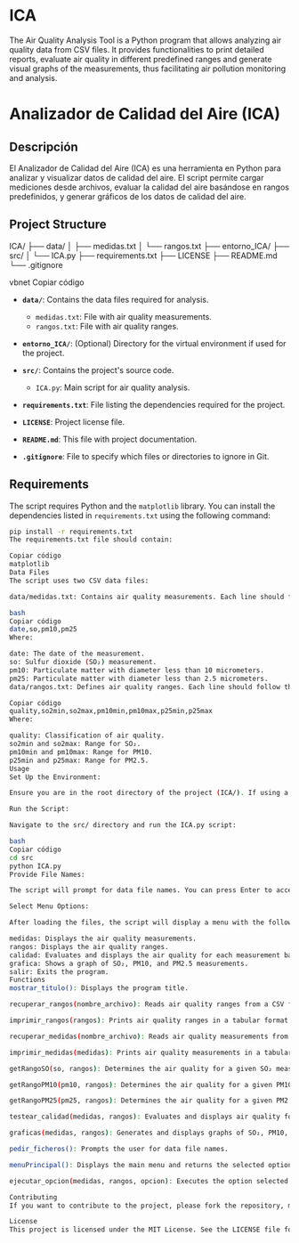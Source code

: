 # ICA
The Air Quality Analysis Tool is a Python program that allows analyzing air quality data from CSV files. It provides functionalities to print detailed reports, evaluate air quality in different predefined ranges and generate visual graphs of the measurements, thus facilitating air pollution monitoring and analysis.
# Analizador de Calidad del Aire (ICA)

## Descripción

El Analizador de Calidad del Aire (ICA) es una herramienta en Python para analizar y visualizar datos de calidad del aire. El script permite cargar mediciones desde archivos, evaluar la calidad del aire basándose en rangos predefinidos, y generar gráficos de los datos de calidad del aire.

## Project Structure

ICA/
├── data/
│ ├── medidas.txt
│ └── rangos.txt
├── entorno_ICA/
├── src/
│ └── ICA.py
├── requirements.txt
├── LICENSE
├── README.md
└── .gitignore

vbnet
Copiar código

- **`data/`**: Contains the data files required for analysis.
  - `medidas.txt`: File with air quality measurements.
  - `rangos.txt`: File with air quality ranges.

- **`entorno_ICA/`**: (Optional) Directory for the virtual environment if used for the project.

- **`src/`**: Contains the project's source code.
  - `ICA.py`: Main script for air quality analysis.

- **`requirements.txt`**: File listing the dependencies required for the project.

- **`LICENSE`**: Project license file.

- **`README.md`**: This file with project documentation.

- **`.gitignore`**: File to specify which files or directories to ignore in Git.

## Requirements

The script requires Python and the `matplotlib` library. You can install the dependencies listed in `requirements.txt` using the following command:

```bash
pip install -r requirements.txt
The requirements.txt file should contain:

Copiar código
matplotlib
Data Files
The script uses two CSV data files:

data/medidas.txt: Contains air quality measurements. Each line should follow the format:

bash
Copiar código
date,so,pm10,pm25
Where:

date: The date of the measurement.
so: Sulfur dioxide (SO₂) measurement.
pm10: Particulate matter with diameter less than 10 micrometers.
pm25: Particulate matter with diameter less than 2.5 micrometers.
data/rangos.txt: Defines air quality ranges. Each line should follow the format:

Copiar código
quality,so2min,so2max,pm10min,pm10max,p25min,p25max
Where:

quality: Classification of air quality.
so2min and so2max: Range for SO₂.
pm10min and pm10max: Range for PM10.
p25min and p25max: Range for PM2.5.
Usage
Set Up the Environment:

Ensure you are in the root directory of the project (ICA/). If using a virtual environment, activate it.

Run the Script:

Navigate to the src/ directory and run the ICA.py script:

bash
Copiar código
cd src
python ICA.py
Provide File Names:

The script will prompt for data file names. You can press Enter to accept the default values (data/medidas.txt and data/rangos.txt) or enter different file names.

Select Menu Options:

After loading the files, the script will display a menu with the following options:

medidas: Displays the air quality measurements.
rangos: Displays the air quality ranges.
calidad: Evaluates and displays the air quality for each measurement based on the provided ranges.
grafica: Shows a graph of SO₂, PM10, and PM2.5 measurements.
salir: Exits the program.
Functions
mostrar_titulo(): Displays the program title.

recuperar_rangos(nombre_archivo): Reads air quality ranges from a CSV file.

imprimir_rangos(rangos): Prints air quality ranges in a tabular format.

recuperar_medidas(nombre_archivo): Reads air quality measurements from a CSV file.

imprimir_medidas(medidas): Prints air quality measurements in a tabular format.

getRangoSO(so, rangos): Determines the air quality for a given SO₂ measurement.

getRangoPM10(pm10, rangos): Determines the air quality for a given PM10 measurement.

getRangoPM25(pm25, rangos): Determines the air quality for a given PM2.5 measurement.

testear_calidad(medidas, rangos): Evaluates and displays air quality for all measurements based on the ranges.

graficas(medidas, rangos): Generates and displays graphs of SO₂, PM10, and PM2.5 measurements.

pedir_ficheros(): Prompts the user for data file names.

menuPrincipal(): Displays the main menu and returns the selected option by the user.

ejecutar_opcion(medidas, rangos, opcion): Executes the option selected by the user.

Contributing
If you want to contribute to the project, please fork the repository, make your changes, and submit a pull request with a detailed description of your modifications.

License
This project is licensed under the MIT License. See the LICENSE file for details.
